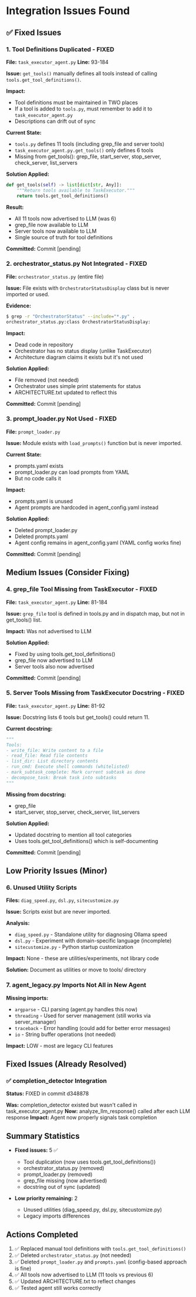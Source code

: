 # Integration Issues Found

## ✅ Fixed Issues

### 1. Tool Definitions Duplicated - FIXED
**File:** `task_executor_agent.py`
**Line:** 93-184

**Issue:** `get_tools()` manually defines all tools instead of calling `tools.get_tool_definitions()`.

**Impact:**
- Tool definitions must be maintained in TWO places
- If a tool is added to `tools.py`, must remember to add it to `task_executor_agent.py`
- Descriptions can drift out of sync

**Current State:**
- `tools.py` defines 11 tools (including grep_file and server tools)
- `task_executor_agent.py.get_tools()` only defines 6 tools
- Missing from get_tools(): grep_file, start_server, stop_server, check_server, list_servers

**Solution Applied:**
```python
def get_tools(self) -> list[dict[str, Any]]:
    """Return tools available to TaskExecutor."""
    return tools.get_tool_definitions()
```

**Result:**
- All 11 tools now advertised to LLM (was 6)
- grep_file now available to LLM
- Server tools now available to LLM
- Single source of truth for tool definitions

**Committed:** Commit [pending]


### 2. orchestrator_status.py Not Integrated - FIXED
**File:** `orchestrator_status.py` (entire file)

**Issue:** File exists with `OrchestratorStatusDisplay` class but is never imported or used.

**Evidence:**
```bash
$ grep -r "OrchestratorStatus" --include="*.py" .
orchestrator_status.py:class OrchestratorStatusDisplay:
```

**Impact:**
- Dead code in repository
- Orchestrator has no status display (unlike TaskExecutor)
- Architecture diagram claims it exists but it's not used

**Solution Applied:**
- File removed (not needed)
- Orchestrator uses simple print statements for status
- ARCHITECTURE.txt updated to reflect this

**Committed:** Commit [pending]


### 3. prompt_loader.py Not Used - FIXED
**File:** `prompt_loader.py`

**Issue:** Module exists with `load_prompts()` function but is never imported.

**Current State:**
- prompts.yaml exists
- prompt_loader.py can load prompts from YAML
- But no code calls it

**Impact:**
- prompts.yaml is unused
- Agent prompts are hardcoded in agent_config.yaml instead

**Solution Applied:**
- Deleted prompt_loader.py
- Deleted prompts.yaml
- Agent config remains in agent_config.yaml (YAML config works fine)

**Committed:** Commit [pending]


## Medium Issues (Consider Fixing)

### 4. grep_file Tool Missing from TaskExecutor - FIXED
**File:** `task_executor_agent.py`
**Line:** 81-184

**Issue:** `grep_file` tool is defined in tools.py and in dispatch map, but not in get_tools() list.

**Impact:** Was not advertised to LLM

**Solution Applied:**
- Fixed by using tools.get_tool_definitions()
- grep_file now advertised to LLM
- Server tools also now advertised

**Committed:** Commit [pending]


### 5. Server Tools Missing from TaskExecutor Docstring - FIXED
**File:** `task_executor_agent.py`
**Line:** 81-92

**Issue:** Docstring lists 6 tools but get_tools() could return 11.

**Current docstring:**
```python
"""
Tools:
- write_file: Write content to a file
- read_file: Read file contents
- list_dir: List directory contents
- run_cmd: Execute shell commands (whitelisted)
- mark_subtask_complete: Mark current subtask as done
- decompose_task: Break task into subtasks
"""
```

**Missing from docstring:**
- grep_file
- start_server, stop_server, check_server, list_servers

**Solution Applied:**
- Updated docstring to mention all tool categories
- Uses tools.get_tool_definitions() which is self-documenting

**Committed:** Commit [pending]


## Low Priority Issues (Minor)

### 6. Unused Utility Scripts
**Files:** `diag_speed.py`, `dsl.py`, `sitecustomize.py`

**Issue:** Scripts exist but are never imported.

**Analysis:**
- `diag_speed.py` - Standalone utility for diagnosing Ollama speed
- `dsl.py` - Experiment with domain-specific language (incomplete)
- `sitecustomize.py` - Python startup customization

**Impact:** None - these are utilities/experiments, not library code

**Solution:** Document as utilities or move to tools/ directory


### 7. agent_legacy.py Imports Not All in New Agent
**Missing imports:**
- `argparse` - CLI parsing (agent.py handles this now)
- `threading` - Used for server management (still works via server_manager)
- `traceback` - Error handling (could add for better error messages)
- `io` - String buffer operations (not needed)

**Impact:** LOW - most are legacy CLI features


## Fixed Issues (Already Resolved)

### ✅ completion_detector Integration
**Status:** FIXED in commit d348878

**Was:** completion_detector existed but wasn't called in task_executor_agent.py
**Now:** analyze_llm_response() called after each LLM response
**Impact:** Agent now properly signals task completion


## Summary Statistics

- **Fixed issues:** 5 ✅
  - Tool duplication (now uses tools.get_tool_definitions())
  - orchestrator_status.py (removed)
  - prompt_loader.py (removed)
  - grep_file missing (now advertised)
  - docstring out of sync (updated)

- **Low priority remaining:** 2
  - Unused utilities (diag_speed.py, dsl.py, sitecustomize.py)
  - Legacy imports differences

## Actions Completed

1. ✅ Replaced manual tool definitions with `tools.get_tool_definitions()`
2. ✅ Deleted `orchestrator_status.py` (not needed)
3. ✅ Deleted `prompt_loader.py` and `prompts.yaml` (config-based approach is fine)
4. ✅ All tools now advertised to LLM (11 tools vs previous 6)
5. ✅ Updated ARCHITECTURE.txt to reflect changes
6. ✅ Tested agent still works correctly
